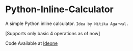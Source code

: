 Python-Inline-Calculator
========================

A simple Python inline calculator. 
`Idea by Nitika Agarwal.`

[Supports only basic 4 operations as of now]

Code Available at <a href="http://ideone.com/lOkxei">Ideone</a>
